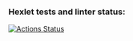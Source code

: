 ### Hexlet tests and linter status:
[![Actions Status](https://github.com/ministrov/js-react-developer-project-12/actions/workflows/hexlet-check.yml/badge.svg)](https://github.com/ministrov/js-react-developer-project-12/actions)